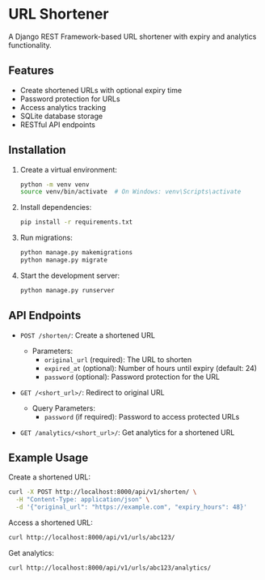 # URL Shortener
A Django REST Framework-based URL shortener with expiry and analytics functionality.

## Features

- Create shortened URLs with optional expiry time
- Password protection for URLs
- Access analytics tracking
- SQLite database storage
- RESTful API endpoints

## Installation

1. Create a virtual environment:
   ```bash
   python -m venv venv
   source venv/bin/activate  # On Windows: venv\Scripts\activate
   ```
2. Install dependencies:
   ```bash
   pip install -r requirements.txt
   ```
3. Run migrations:
   ```bash
   python manage.py makemigrations
   python manage.py migrate
   ```
4. Start the development server:
   ```bash
   python manage.py runserver
   ```

## API Endpoints

- `POST /shorten/`: Create a shortened URL
  - Parameters:
    - `original_url` (required): The URL to shorten
    - `expired_at` (optional): Number of hours until expiry (default: 24)
    - `password` (optional): Password protection for the URL

- `GET /<short_url>/`: Redirect to original URL
  - Query Parameters:
    - `password` (if required): Password to access protected URLs

- `GET /analytics/<short_url>/`: Get analytics for a shortened URL

## Example Usage

Create a shortened URL:
```bash
curl -X POST http://localhost:8000/api/v1/shorten/ \
  -H "Content-Type: application/json" \
  -d '{"original_url": "https://example.com", "expiry_hours": 48}'
```

Access a shortened URL:
```bash
curl http://localhost:8000/api/v1/urls/abc123/
```

Get analytics:
```bash
curl http://localhost:8000/api/v1/urls/abc123/analytics/
```
